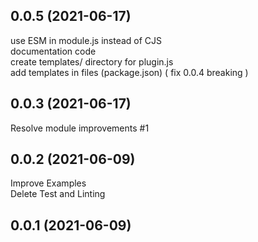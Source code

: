 ## 0.0.5 (2021-06-17)
use ESM in module.js instead of CJS\
documentation code\
create templates/ directory for plugin.js\
add templates in files (package.json) ( fix 0.0.4 breaking )

## 0.0.3 (2021-06-17)
Resolve module improvements #1

## 0.0.2 (2021-06-09)

Improve Examples\
Delete Test and Linting

## 0.0.1 (2021-06-09)
